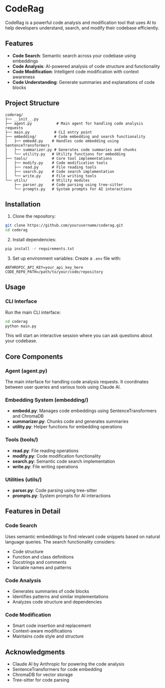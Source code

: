 # CodeRag

CodeRag is a powerful code analysis and modification tool that uses AI to help developers understand, search, and modify their codebase efficiently.

## Features

- **Code Search**: Semantic search across your codebase using embeddings
- **Code Analysis**: AI-powered analysis of code structure and functionality
- **Code Modification**: Intelligent code modification with context awareness
- **Code Understanding**: Generate summaries and explanations of code blocks

## Project Structure

```
coderag/
├── __init__.py
├── agent.py           # Main agent for handling code analysis requests
├── main.py           # CLI entry point
├── embedding/        # Code embedding and search functionality
│   ├── embedd.py    # Handles code embedding using SentenceTransformers
│   ├── summarizer.py # Generates code summaries and chunks
│   └── utility.py   # Utility functions for embedding
├── tools/           # Core tool implementations
│   ├── modify.py    # Code modification tools
│   ├── read.py      # File reading tools
│   ├── search.py    # Code search implementation
│   └── write.py     # File writing tools
└── utils/           # Utility modules
    ├── parser.py    # Code parsing using tree-sitter
    └── prompts.py   # System prompts for AI interactions
```

## Installation

1. Clone the repository:

```bash
git clone https://github.com/yourusername/coderag.git
cd coderag
```

2. Install dependencies:

```bash
pip install -r requirements.txt
```

3. Set up environment variables:
   Create a `.env` file with:

```
ANTHROPIC_API_KEY=your_api_key_here
CODE_REPO_PATH=/path/to/your/code/repository
```

## Usage

### CLI Interface

Run the main CLI interface:

```bash
cd coderag
python main.py
```

This will start an interactive session where you can ask questions about your codebase.

## Core Components

### Agent (agent.py)

The main interface for handling code analysis requests. It coordinates between user queries and various tools using Claude AI.

### Embedding System (embedding/)

- **embedd.py**: Manages code embeddings using SentenceTransformers and ChromaDB
- **summarizer.py**: Chunks code and generates summaries
- **utility.py**: Helper functions for embedding operations

### Tools (tools/)

- **read.py**: File reading operations
- **modify.py**: Code modification functionality
- **search.py**: Semantic code search implementation
- **write.py**: File writing operations

### Utilities (utils/)

- **parser.py**: Code parsing using tree-sitter
- **prompts.py**: System prompts for AI interactions

## Features in Detail

### Code Search

Uses semantic embeddings to find relevant code snippets based on natural language queries. The search functionality considers:

- Code structure
- Function and class definitions
- Docstrings and comments
- Variable names and patterns

### Code Analysis

- Generates summaries of code blocks
- Identifies patterns and similar implementations
- Analyzes code structure and dependencies

### Code Modification

- Smart code insertion and replacement
- Context-aware modifications
- Maintains code style and structure

## Acknowledgments

- Claude AI by Anthropic for powering the code analysis
- SentenceTransformers for code embedding
- ChromaDB for vector storage
- Tree-sitter for code parsing
